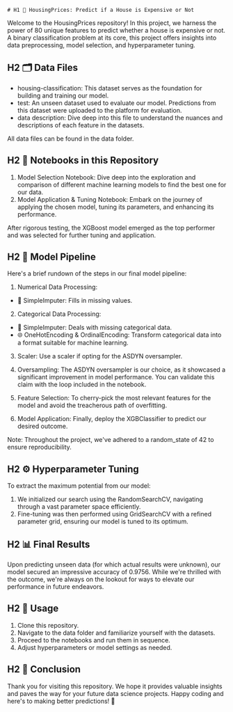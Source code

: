 	# H1 🏡 HousingPrices: Predict if a House is Expensive or Not

Welcome to the HousingPrices repository! In this project, we harness the power of 80 unique features to predict whether a house is expensive or not. A binary classification problem at its core, this project offers insights into data preprocessing, model selection, and hyperparameter tuning.

## H2 🗂️ Data Files

- housing-classification: This dataset serves as the foundation for building and training our model.
- test: An unseen dataset used to evaluate our model. Predictions from this dataset were uploaded to the platform for evaluation.
- data description: Dive deep into this file to understand the nuances and descriptions of each feature in the datasets.

All data files can be found in the data folder.

## H2 📓 Notebooks in this Repository

1. Model Selection Notebook: Dive deep into the exploration and comparison of different machine learning models to find the best one for our data.
2. Model Application & Tuning Notebook: Embark on the journey of applying the chosen model, tuning its parameters, and enhancing its performance.

After rigorous testing, the XGBoost model emerged as the top performer and was selected for further tuning and application.

## H2 🚀 Model Pipeline

Here's a brief rundown of the steps in our final model pipeline:

1. Numerical Data Processing:
- 🔄 SimpleImputer: Fills in missing values.

2. Categorical Data Processing:
- 🔄 SimpleImputer: Deals with missing categorical data.
- 🌐 OneHotEncoding & OrdinalEncoding: Transform categorical data into a format suitable for machine learning.

3. Scaler: Use a scaler if opting for the ASDYN oversampler.

4. Oversampling: The ASDYN oversampler is our choice, as it showcased a significant improvement in model performance. You can validate this claim with the loop included in the notebook.

5. Feature Selection: To cherry-pick the most relevant features for the model and avoid the treacherous path of overfitting.

6. Model Application: Finally, deploy the XGBClassifier to predict our desired outcome.

Note: Throughout the project, we've adhered to a random_state of 42 to ensure reproducibility.

## H2 ⚙️ Hyperparameter Tuning

To extract the maximum potential from our model:

1. We initialized our search using the RandomSearchCV, navigating through a vast parameter space efficiently.
2. Fine-tuning was then performed using GridSearchCV with a refined parameter grid, ensuring our model is tuned to its optimum.

## H2 📊 Final Results

Upon predicting unseen data (for which actual results were unknown), our model secured an impressive accuracy of 0.9756. While we're thrilled with the outcome, we're always on the lookout for ways to elevate our performance in future endeavors.

## H2 🔄 Usage

1. Clone this repository.
2. Navigate to the data folder and familiarize yourself with the datasets.
3. Proceed to the notebooks and run them in sequence.
4. Adjust hyperparameters or model settings as needed.

## H2 🎉 Conclusion

Thank you for visiting this repository. We hope it provides valuable insights and paves the way for your future data science projects. Happy coding and here's to making better predictions! 🚀
